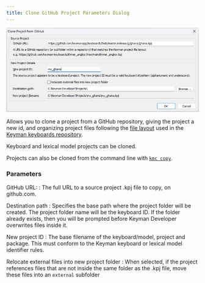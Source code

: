 ```yaml
---
title: Clone GitHub Project Parameters Dialog
---
```


![Clone GitHub Project Parameters dialog](../images/ui/frmCloneGitHubProjectParameters.png)

Allows you to clone a project from a GitHub repository, giving the project a
new id, and organizing project files following the
[file layout](/developer/keyboards/) used in the
[Keyman keyboards repository](https://github.com/keymanapp/keyboards).

Keyboard and lexical model projects can be cloned.

Projects can also be cloned from the command line with [`kmc copy`](kmc).

### Parameters

GitHub URL:
:   The full URL to a source project .kpj file to copy, on github.com.

Destination path
:   Specifies the base path where the project folder will be created.
    The project folder name will be the keyboard ID. If the folder
    already exists, then you will be prompted before Keyman Developer
    overwrites files inside it.

New project ID
:   The base filename of the keyboard/model, project and package. This must
    conform to the Keyman keyboard or lexical model identifier rules.

Relocate external files into new project folder
:   When selected, if the project references files that are not inside the same
    folder as the .kpj file, move these files into an `external` subfolder

